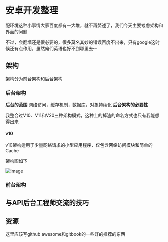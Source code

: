 # 安卓开发整理
配环境这种小事情大家百度都有一大堆，就不再赘述了，我们今天主要考虑架构和界面的问题

不过，会翻墙还是很必要的，很多莫名其妙的错误百度不出来，只有google这时候还有点作用，虽然俺们英语也好不到哪里去～

## 架构
架构分为前台架构和后台架构
### 后台架构
**后台的范围** 网络访问，缓存机制，数据库，对象持续化
**后台架构的必要性** 

我整合过V10、V11和V20三种架构模式，这种土的掉渣的命名方式也只有我能想得出来
#### v10
v10架构适用于少量网络请求的小型应用程序，仅包含网络访问模块和简单的Cache

架构图如下

![image](http://)

### 前台架构

## 与API后台工程师交流的技巧

## 资源
这里应该写github awesome和gitbook的一些好的推荐的东西